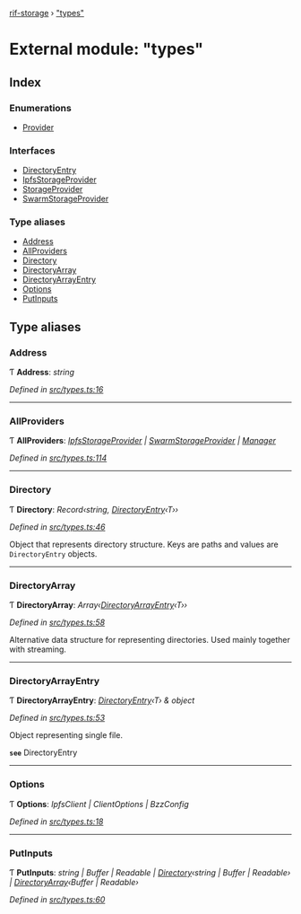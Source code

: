 [rif-storage](../README.md) › ["types"](_types_.md)

# External module: "types"

## Index

### Enumerations

* [Provider](../enums/_types_.provider.md)

### Interfaces

* [DirectoryEntry](../interfaces/_types_.directoryentry.md)
* [IpfsStorageProvider](../interfaces/_types_.ipfsstorageprovider.md)
* [StorageProvider](../interfaces/_types_.storageprovider.md)
* [SwarmStorageProvider](../interfaces/_types_.swarmstorageprovider.md)

### Type aliases

* [Address](_types_.md#address)
* [AllProviders](_types_.md#allproviders)
* [Directory](_types_.md#directory)
* [DirectoryArray](_types_.md#directoryarray)
* [DirectoryArrayEntry](_types_.md#directoryarrayentry)
* [Options](_types_.md#options)
* [PutInputs](_types_.md#putinputs)

## Type aliases

###  Address

Ƭ **Address**: *string*

*Defined in [src/types.ts:16](https://github.com/rsksmart/rds-libjs/blob/1cdc7dd/src/types.ts#L16)*

___

###  AllProviders

Ƭ **AllProviders**: *[IpfsStorageProvider](../interfaces/_types_.ipfsstorageprovider.md) | [SwarmStorageProvider](../interfaces/_types_.swarmstorageprovider.md) | [Manager](../classes/_manager_.manager.md)*

*Defined in [src/types.ts:114](https://github.com/rsksmart/rds-libjs/blob/1cdc7dd/src/types.ts#L114)*

___

###  Directory

Ƭ **Directory**: *Record‹string, [DirectoryEntry](../interfaces/_types_.directoryentry.md)‹T››*

*Defined in [src/types.ts:46](https://github.com/rsksmart/rds-libjs/blob/1cdc7dd/src/types.ts#L46)*

Object that represents directory structure.
Keys are paths and values are `DirectoryEntry` objects.

___

###  DirectoryArray

Ƭ **DirectoryArray**: *Array‹[DirectoryArrayEntry](_types_.md#directoryarrayentry)‹T››*

*Defined in [src/types.ts:58](https://github.com/rsksmart/rds-libjs/blob/1cdc7dd/src/types.ts#L58)*

Alternative data structure for representing directories. Used mainly together with streaming.

___

###  DirectoryArrayEntry

Ƭ **DirectoryArrayEntry**: *[DirectoryEntry](../interfaces/_types_.directoryentry.md)‹T› & object*

*Defined in [src/types.ts:53](https://github.com/rsksmart/rds-libjs/blob/1cdc7dd/src/types.ts#L53)*

Object representing single file.

**`see`** DirectoryEntry

___

###  Options

Ƭ **Options**: *IpfsClient | ClientOptions | BzzConfig*

*Defined in [src/types.ts:18](https://github.com/rsksmart/rds-libjs/blob/1cdc7dd/src/types.ts#L18)*

___

###  PutInputs

Ƭ **PutInputs**: *string | Buffer | Readable | [Directory](_types_.md#directory)‹string | Buffer | Readable› | [DirectoryArray](_types_.md#directoryarray)‹Buffer | Readable›*

*Defined in [src/types.ts:60](https://github.com/rsksmart/rds-libjs/blob/1cdc7dd/src/types.ts#L60)*
